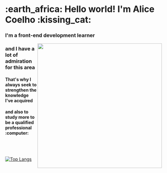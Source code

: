 <h1>:earth_africa: Hello world! I'm Alice Coelho :kissing_cat: </h1>
<h3>I'm a front-end development learner</h3>
<img width="400px" align="right" src="https://octocat-generator-assets.githubusercontent.com/my-octocat-1624248568583.png"> 
<h3> and I have a lot of admiration for this area</h3>
<h4>That's why I always seek to strengthen the knowledge I've acquired</h4>
<h4>and also to study more to be a qualified professional :computer:</h4>
<br>
<br>

[![Top Langs](https://github-readme-stats.vercel.app/api/top-langs/?username=alicecomoura&layout=compact)](https://github.com/alicecomoura/github-readme-stats)



